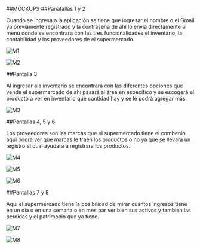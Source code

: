 ##MOCKUPS
##Panatallas 1 y 2 

Cuando se ingresa a la aplicación se tiene que ingresar el nombre o el Gmail ya previamente registrado y la contraseña de ahí lo envía directamente 
al menú donde se encontrara con las tres funcionalidades el inventario, la contabilidad y los proveedores de el supermercado.

![M1](https://user-images.githubusercontent.com/110688904/193189993-b8c34ace-ce85-4702-a96d-c49ddf60532d.png)

![M2](https://user-images.githubusercontent.com/110688904/193190062-4b2a46e1-d4d1-4c11-88b1-0d1a228a17a3.png)

##Pantalla 3 

Al ingresar ala inventario se encontrará con las diferentes opciones que vende el supermercado de ahí pasará al área en específico y se escogerá 
el producto a ver en inventario que cantidad hay y se le podrá agregar más.


![M3](https://user-images.githubusercontent.com/110688904/193190105-38fc5925-f1d0-4c64-a10a-810608e402c7.png)


##Pantallas 4, 5 y 6

Los proveedores son las marcas que el supermercado tiene el combenio aqui podra ver que marcas le traen los productos o no ya que se llevara un 
registro el cual ayudara a registrara los productos.


![M4](https://user-images.githubusercontent.com/110688904/193190172-4a336f56-2b2d-4138-b51b-5ef048371398.png)

![M5](https://user-images.githubusercontent.com/110688904/193190232-474e245f-b0ce-4932-97dc-8e56cdeb6a54.png)

![M6](https://user-images.githubusercontent.com/110688904/193190255-5743c170-ad23-4d6d-89b1-3bbb30f9e73f.png)

##Pantallas 7 y 8

Aqui el supermercado tiene la posibilidad de mirar cuantos ingresos tiene en un dia o en una semana o en mes par ver bien sus activos y tambien 
las perdidas y el patrimonio que ya tiene.

![M7](https://user-images.githubusercontent.com/110688904/193190287-1b676d50-55d9-4e59-8d4a-fb51af5896d3.png)

![M8](https://user-images.githubusercontent.com/110688904/193190306-2d5ce609-e5bd-4ec6-9fd5-5e31200b8b14.png)

